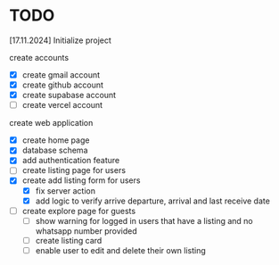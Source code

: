 # TODO

[17.11.2024] Initialize project

create accounts

- [x] create gmail account
- [x] create github account
- [x] create supabase account
- [ ] create vercel account

create web application

- [x] create home page
- [x] database schema
- [x] add authentication feature
- [ ] create listing page for users
- [x] create add listing form for users
  - [x] fix server action
  - [x] add logic to verify arrive departure, arrival and last receive date
- [ ] create explore page for guests
  - [ ] show warning for logged in users that have a listing and no whatsapp number provided
  - [ ] create listing card
  - [ ] enable user to edit and delete their own listing
